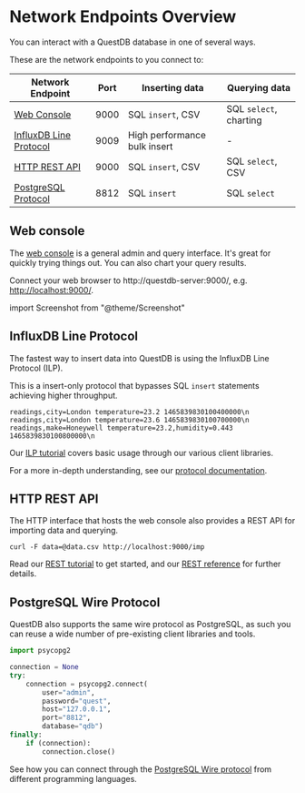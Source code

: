 # Network Endpoints Overview

You can interact with a QuestDB database in one of several ways.

These are the network endpoints to you connect to:

|Network Endpoint|Port|Inserting data|Querying data|
|----------------|----|--------------|-------------|
|[Web Console](web-console)|9000|SQL `insert`, CSV|SQL `select`, charting|
|[InfluxDB Line Protocol](ilp)|9009|High performance bulk insert|-|
|[HTTP REST API](rest)|9000|SQL `insert`, CSV|SQL `select`, CSV|
|[PostgreSQL Protocol](postgres)|8812|SQL `insert`|SQL `select`|


## Web console

The [web console](web-console) is a general admin and query interface.
It's great for quickly trying things out. You can also chart your query results.

Connect your web browser to http://questdb-server:9000/, e.g.
[http://localhost:9000/](http://localhost:9000/).

import Screenshot from "@theme/Screenshot"

<Screenshot
  alt="Screenshot of the Web Console"
  height={375}
  small
  src="/img/docs/console/overview.png"
  width={500}
/>

## InfluxDB Line Protocol

The fastest way to insert data into QuestDB is using the InfluxDB Line
Protocol (ILP).

This is a insert-only protocol that bypasses SQL `insert` statements achieving
higher throughput.

```shell
readings,city=London temperature=23.2 1465839830100400000\n
readings,city=London temperature=23.6 1465839830100700000\n
readings,make=Honeywell temperature=23.2,humidity=0.443 1465839830100800000\n
```

Our [ILP tutorial](ilp) covers basic usage through our various client libraries.

For a more in-depth understanding, see our
[protocol documentation](/docs/reference/api/ilp/overview).

## HTTP REST API

The HTTP interface that hosts the web console also provides a REST API for
importing data and querying.

```shell
curl -F data=@data.csv http://localhost:9000/imp
```

Read our [REST tutorial](rest) to get started, and our
[REST reference](/docs/reference/api/rest) for further details.

## PostgreSQL Wire Protocol

QuestDB also supports the same wire protocol as PostgreSQL, as such you can
reuse a wide number of pre-existing client libraries and tools.

```python
import psycopg2

connection = None
try:
    connection = psycopg2.connect(
        user="admin",
        password="quest",
        host="127.0.0.1",
        port="8812",
        database="qdb")
finally:
    if (connection):
        connection.close()
```

See how you can connect through the [PostgreSQL Wire protocol](postgres) from
different programming languages.
